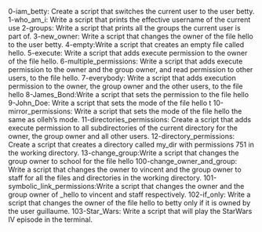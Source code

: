 0-iam_betty: Create a script that switches the current user to the user betty.
1-who_am_i: Write a script that prints the effective username of the current use
2-groups: Write a script that prints all the groups the current user is part of.
3-new_owner: Write a script that changes the owner of the file hello to the user betty.
4-empty:Write a script that creates an empty file called hello.
5-execute: Write a script that adds execute permission to the owner of the file hello.
6-multiple_permissions: Write a script that adds execute permission to the owner and the group owner, and read permission to other users, to the file hello.
7-everybody: Write a script that adds execution permission to the owner, the group owner and the other users, to the file hello
8-James_Bond:Write a script that sets the permission to the file hello
9-John_Doe: Write a script that sets the mode of the file hello t
10-mirror_permissions: Write a script that sets the mode of the file hello the same as olleh’s mode.
11-directories_permissions: Create a script that adds execute permission to all subdirectories of the current directory for the owner, the group owner and all other users.
12-directory_permissions: Create a script that creates a directory called my_dir with permissions 751 in the working directory.
13-change_group:Write a script that changes the group owner to school for the file hello
100-change_owner_and_group: Write a script that changes the owner to vincent and the group owner to staff for all the files and directories in the working directory.
101-symbolic_link_permissions:Write a script that changes the owner and the group owner of _hello to vincent and staff respectively.
102-if_only: Write a script that changes the owner of the file hello to betty only if it is owned by the user guillaume.
103-Star_Wars: Write a script that will play the StarWars IV episode in the terminal.
